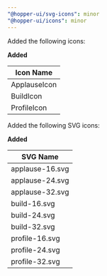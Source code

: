 ```yaml
---
"@hopper-ui/svg-icons": minor
"@hopper-ui/icons": minor
---
```


Added the following icons:

**Added**

| Icon Name                            |
| ------------------------------------ |
| ApplauseIcon                         |
| BuildIcon                            |
| ProfileIcon                          |

Added the following SVG icons:

**Added**

| SVG Name                             |
| ------------------------------------ |
| applause-16.svg                      |
| applause-24.svg                      |
| applause-32.svg                      |
| build-16.svg                         |
| build-24.svg                         |
| build-32.svg                         |
| profile-16.svg                       |
| profile-24.svg                       |
| profile-32.svg                       |
